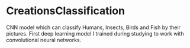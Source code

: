 # CreationsClassification
CNN model which can classify Humans, Insects, Birds and Fish by their pictures. First deep learning model I trained during studying to work with convolutional neural networks.
